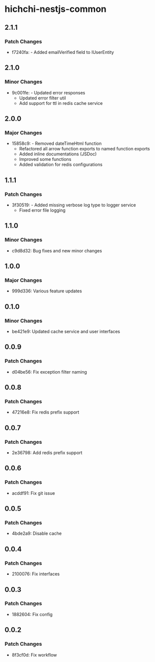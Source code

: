 # hichchi-nestjs-common

## 2.1.1

### Patch Changes

- f7240fa: - Added emailVerified field to IUserEntity

## 2.1.0

### Minor Changes

- 9c001fe: - Updated error responses
  - Updated error filter util
  - Add support for ttl in redis cache service

## 2.0.0

### Major Changes

- 15858c9: - Removed dateTimeHtml function
  - Refactored all arrow function exports to named function exports
  - Added inline documentations (JSDoc)
  - Improved some functions
  - Added validation for redis configurations

## 1.1.1

### Patch Changes

- 3f30519: - Added missing verbose log type to logger service
  - Fixed error file logging

## 1.1.0

### Minor Changes

- c9d8d32: Bug fixes and new minor changes

## 1.0.0

### Major Changes

- 999d336: Various feature updates

## 0.1.0

### Minor Changes

- be421e9: Updated cache service and user interfaces

## 0.0.9

### Patch Changes

- d04be56: Fix exception filter naming

## 0.0.8

### Patch Changes

- 47216e8: Fix redis prefix support

## 0.0.7

### Patch Changes

- 2e36798: Add redis prefix support

## 0.0.6

### Patch Changes

- acddf91: Fix git issue

## 0.0.5

### Patch Changes

- 4bde2a9: Disable cache

## 0.0.4

### Patch Changes

- 2100076: Fix interfaces

## 0.0.3

### Patch Changes

- 1882604: Fix config

## 0.0.2

### Patch Changes

- 8f3cf0d: Fix workflow
